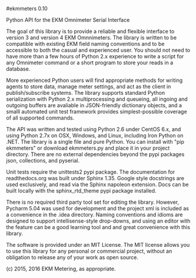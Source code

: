 #ekmmeters 0.10

Python API for the EKM Omnimeter Serial Interface

The goal of this library is to provide a reliable and flexible interface to version 3 and version 4 EKM Omnnimeters.  The library is written to be compatible with existing EKM field naming conventions and to be accessible to both the casual and experienced user.  You should not need to have more than a few hours of Python 2.x experience to write a script for any Omnimeter command or a short program to store your reads in a database.

More experienced Python users will find appropriate methods for writing agents to store data, manage meter settings, and act as the client in publish/subscribe systems.  The library  supports standard Python serialization with Python 2.x multiprocessing and queueing, all ingoing and outgoing buffers are avaliable in JSON-friendly dictionary objects, and a smalll automated unit test framework provides simplest-possible coverage of all supported commands.  

The API was written and tested using Python 2.6 under CentOS 6.x, and using Python 2.7x on OSX, Windows, and Linux, including Iron Python on .NET.  The library is a single file and pure Python.  You can install with "pip ekmmeters" or download ekmmeters.py and place it in your project directory.  There are no external dependencies beyond the pypi packages json, collections, and pyserial.

Unit tests require the unittests2 pypi package.  The documentation for readthedocs.org was built under Sphinx 1.35. Google style docstrings are used exclusively, and read via the Sphinx napoleon extension.  Docs can be built locally with the sphinx_rtd_theme pypi package installed.

There is no required third party tool set for editing the library.  However, Pycharm 5.04 was used for development and the project xml is included as a convenience in the .idea directory.  Naming conventions and idioms are designed to support intellisense-style drop-downs, and using an editor with the feature can be a good learning tool and and great convenience with this library.

The software is provided under an MIT License.  The MIT license allows you to use this library for any personal or commercial project, without an obligation to release any of your work as open source.   

(c) 2015, 2016 EKM Metering, as appropriate.
